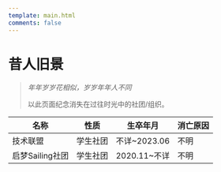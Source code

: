 ```yaml
---
template: main.html
comments: false
---
```


# 昔人旧景

> *年年岁岁花相似，岁岁年年人不同*
>
> 以此页面纪念消失在过往时光中的社团/组织。

|名称|性质|生卒年月|消亡原因|
|---|---|---|---|
|技术联盟|学生社团|不详~2023.06|不明|
|启梦Sailing社团|学生社团|2020.11~不详|不明|
